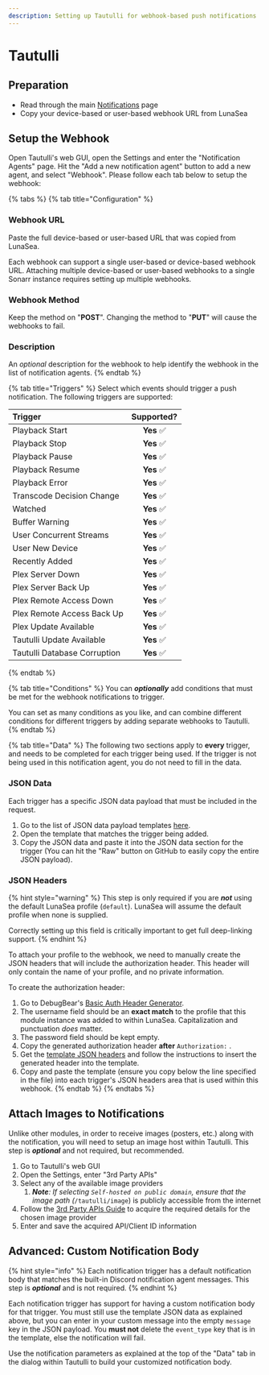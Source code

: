 ```yaml
---
description: Setting up Tautulli for webhook-based push notifications
---
```


# Tautulli

## Preparation

* Read through the main [Notifications](./) page
* Copy your device-based or user-based webhook URL from LunaSea

## Setup the Webhook

Open Tautulli's web GUI, open the Settings and enter the "Notification Agents" page. Hit the "Add a new notification agent" button to add a new agent, and select "Webhook". Please follow each tab below to setup the webhook:

{% tabs %}
{% tab title="Configuration" %}
### **Webhook URL**

Paste the full device-based or user-based URL that was copied from LunaSea.

Each webhook can support a single user-based or device-based webhook URL. Attaching multiple device-based or user-based webhooks to a single Sonarr instance requires setting up multiple webhooks.

### Webhook Method

Keep the method on "**POST**". Changing the method to "**PUT**" will cause the webhooks to fail.

### Description

An _optional_ description for the webhook to help identify the webhook in the list of notification agents.
{% endtab %}

{% tab title="Triggers" %}
Select which events should trigger a push notification. The following triggers are supported:

| Trigger | Supported? |
| :--- | :---: |
| Playback Start | **Yes**  ✅ |
| Playback Stop | **Yes**  ✅ |
| Playback Pause | **Yes**  ✅ |
| Playback Resume | **Yes**  ✅ |
| Playback Error | **Yes**  ✅ |
| Transcode Decision Change | **Yes**  ✅ |
| Watched | **Yes**  ✅ |
| Buffer Warning | **Yes**  ✅ |
| User Concurrent Streams | **Yes**  ✅ |
| User New Device | **Yes**  ✅ |
| Recently Added | **Yes**  ✅ |
| Plex Server Down | **Yes**  ✅ |
| Plex Server Back Up | **Yes**  ✅ |
| Plex Remote Access Down | **Yes**  ✅ |
| Plex Remote Access Back Up | **Yes**  ✅ |
| Plex Update Available | **Yes**  ✅ |
| Tautulli Update Available | **Yes**  ✅ |
| Tautulli Database Corruption | **Yes**  ✅ |
{% endtab %}

{% tab title="Conditions" %}
You can _**optionally**_ add conditions that must be met for the webhook notifications to trigger.

You can set as many conditions as you like, and can combine different conditions for different triggers by adding separate webhooks to Tautulli. 
{% endtab %}

{% tab title="Data" %}
The following two sections apply to **every** trigger, and needs to be completed for each trigger being used. If the trigger is not being used in this notification agent, you do not need to fill in the data.

### JSON Data

Each trigger has a specific JSON data payload that must be included in the request.

1. Go to the list of JSON data payload templates [here](https://github.com/CometTools/LunaSea-Notification-Relay/tree/master/data/tautulli).
2. Open the template that matches the trigger being added.
3. Copy the JSON data and paste it into the JSON data section for the trigger \(You can hit the "Raw" button on GitHub to easily copy the entire JSON payload\).

### JSON Headers

{% hint style="warning" %}
This step is only required if you are _**not**_ using the default LunaSea profile \(`default`\). LunaSea will assume the default profile when none is supplied.

Correctly setting up this field is critically important to get full deep-linking support.
{% endhint %}

To attach your profile to the webhook, we need to manually create the JSON headers that will include the authorization header. This header will only contain the name of your profile, and no private information.

To create the authorization header:

1. Go to DebugBear's [Basic Auth Header Generator](https://www.debugbear.com/basic-auth-header-generator).
2. The username field should be an **exact match** to the profile that this module instance was added to within LunaSea. Capitalization and punctuation _does_ matter.
3. The password field should be kept empty.
4. Copy the generated authorization header **after** `Authorization:` .
5. Get the [template JSON headers](https://github.com/CometTools/LunaSea-Notification-Relay/blob/master/data/tautulli/_header.jsonc) and follow the instructions to insert the generated header into the template.
6. Copy and paste the template \(ensure you copy below the line specified in the file\) into each trigger's JSON headers area that is used within this webhook.
{% endtab %}
{% endtabs %}

## Attach Images to Notifications

Unlike other modules, in order to receive images \(posters, etc.\) along with the notification, you will need to setup an image host within Tautulli. This step is _**optional**_ and not required, but recommended.

1. Go to Tautulli's web GUI
2. Open the Settings, enter "3rd Party APIs"
3. Select any of the available image providers
   1. _**Note**: If selecting `Self-hosted on public domain`, ensure that the image path \(_`/tautulli/image`\) is publicly accessible from the internet
4. Follow the [3rd Party APIs Guide](https://github.com/Tautulli/Tautulli/wiki/3rd-Party-APIs-Guide) to acquire the required details for the chosen image provider
5. Enter and save the acquired API/Client ID information

## Advanced: Custom Notification Body

{% hint style="info" %}
Each notification trigger has a default notification body that matches the built-in Discord notification agent messages. This step is _**optional**_ and is not required.
{% endhint %}

Each notification trigger has support for having a custom notification body for that trigger. You must still use the template JSON data as explained above, but you can enter in your custom message into the empty `message` key in the JSON payload. You **must not** delete the `event_type` key that is in the template, else the notification will fail.

Use the notification parameters as explained at the top of the "Data" tab in the dialog within Tautulli to build your customized notification body.

